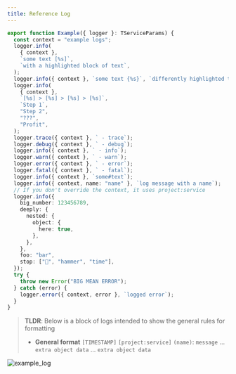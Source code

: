 ```yaml
---
title: Reference Log
---
```


```typescript
export function Example({ logger }: TServiceParams) {
  const context = "example logs";
  logger.info(
    { context },
    `some text [%s]`,
    `with a highlighted block of text`,
  );
  logger.info({ context }, `some text {%s}`, `differently highlighted text`);
  logger.info(
    { context },
    `[%s] > [%s] > [%s] > [%s]`,
    `Step 1`,
    "Step 2",
    "???",
    "Profit",
  );
  logger.trace({ context }, ` - trace`);
  logger.debug({ context }, ` - debug`);
  logger.info({ context }, ` - info`);
  logger.warn({ context }, ` - warn`);
  logger.error({ context }, ` - error`);
  logger.fatal({ context }, ` - fatal`);
  logger.info({ context }, `some#text`);
  logger.info({ context, name: "name" }, `log message with a name`);
  // If you don't override the context, it uses project:service
  logger.info({
    big_number: 123456789,
    deeply: {
      nested: {
        object: {
          here: true,
        },
      },
    },
    foo: "bar",
    stop: ["🔨", "hammer", "time"],
  });
  try {
    throw new Error("BIG MEAN ERROR");
  } catch (error) {
    logger.error({ context, error }, `logged error`);
  }
}
```

> **TLDR**: Below is a block of logs intended to show the general rules for formatting
>
> - **General format**
> `[TIMESTAMP]`  `[project:service]` `(name)`: `message`
>   ... `extra object data`
>   ... `extra object data`

![example_log](/img/example_log.png)

